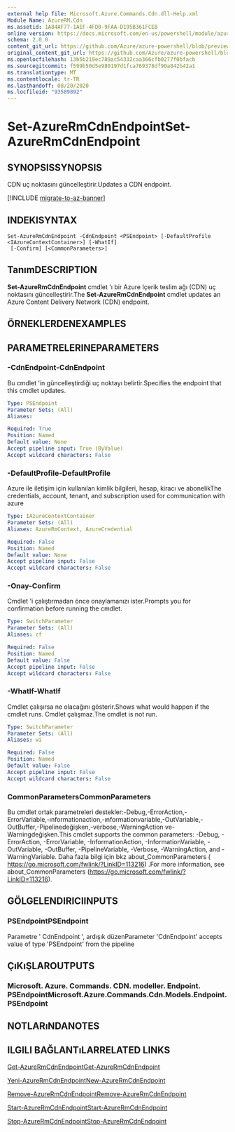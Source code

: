 ```yaml
---
external help file: Microsoft.Azure.Commands.Cdn.dll-Help.xml
Module Name: AzureRM.Cdn
ms.assetid: 1A84AF77-1AEF-4FD0-9FAA-D195B361FCEB
online version: https://docs.microsoft.com/en-us/powershell/module/azurerm.cdn/set-azurermcdnendpoint
schema: 2.0.0
content_git_url: https://github.com/Azure/azure-powershell/blob/preview/src/ResourceManager/Cdn/Commands.Cdn/help/Set-AzureRmCdnEndpoint.md
original_content_git_url: https://github.com/Azure/azure-powershell/blob/preview/src/ResourceManager/Cdn/Commands.Cdn/help/Set-AzureRmCdnEndpoint.md
ms.openlocfilehash: 13b5b219ec789ac54332caa366cfb0277f0bfacb
ms.sourcegitcommit: f599b50d5e980197d1fca769378df90a842b42a1
ms.translationtype: MT
ms.contentlocale: tr-TR
ms.lasthandoff: 08/20/2020
ms.locfileid: "93589892"
---
```

# <span data-ttu-id="4e9ca-101">Set-AzureRmCdnEndpoint</span><span class="sxs-lookup"><span data-stu-id="4e9ca-101">Set-AzureRmCdnEndpoint</span></span>

## <span data-ttu-id="4e9ca-102">SYNOPSIS</span><span class="sxs-lookup"><span data-stu-id="4e9ca-102">SYNOPSIS</span></span>
<span data-ttu-id="4e9ca-103">CDN uç noktasını güncelleştirir.</span><span class="sxs-lookup"><span data-stu-id="4e9ca-103">Updates a CDN endpoint.</span></span>

[!INCLUDE [migrate-to-az-banner](../../includes/migrate-to-az-banner.md)]

## <span data-ttu-id="4e9ca-104">INDEKI</span><span class="sxs-lookup"><span data-stu-id="4e9ca-104">SYNTAX</span></span>

```
Set-AzureRmCdnEndpoint -CdnEndpoint <PSEndpoint> [-DefaultProfile <IAzureContextContainer>] [-WhatIf]
 [-Confirm] [<CommonParameters>]
```

## <span data-ttu-id="4e9ca-105">Tanım</span><span class="sxs-lookup"><span data-stu-id="4e9ca-105">DESCRIPTION</span></span>
<span data-ttu-id="4e9ca-106">**Set-AzureRmCdnEndpoint** cmdlet 'ı bir Azure Içerik teslim ağı (CDN) uç noktasını güncelleştirir.</span><span class="sxs-lookup"><span data-stu-id="4e9ca-106">The **Set-AzureRmCdnEndpoint** cmdlet updates an Azure Content Delivery Network (CDN) endpoint.</span></span>

## <span data-ttu-id="4e9ca-107">ÖRNEKLERDEN</span><span class="sxs-lookup"><span data-stu-id="4e9ca-107">EXAMPLES</span></span>

## <span data-ttu-id="4e9ca-108">PARAMETRELERINE</span><span class="sxs-lookup"><span data-stu-id="4e9ca-108">PARAMETERS</span></span>

### <span data-ttu-id="4e9ca-109">-CdnEndpoint</span><span class="sxs-lookup"><span data-stu-id="4e9ca-109">-CdnEndpoint</span></span>
<span data-ttu-id="4e9ca-110">Bu cmdlet 'in güncelleştirdiği uç noktayı belirtir.</span><span class="sxs-lookup"><span data-stu-id="4e9ca-110">Specifies the endpoint that this cmdlet updates.</span></span>

```yaml
Type: PSEndpoint
Parameter Sets: (All)
Aliases: 

Required: True
Position: Named
Default value: None
Accept pipeline input: True (ByValue)
Accept wildcard characters: False
```

### <span data-ttu-id="4e9ca-111">-DefaultProfile</span><span class="sxs-lookup"><span data-stu-id="4e9ca-111">-DefaultProfile</span></span>
<span data-ttu-id="4e9ca-112">Azure ile iletişim için kullanılan kimlik bilgileri, hesap, kiracı ve abonelik</span><span class="sxs-lookup"><span data-stu-id="4e9ca-112">The credentials, account, tenant, and subscription used for communication with azure</span></span>

```yaml
Type: IAzureContextContainer
Parameter Sets: (All)
Aliases: AzureRmContext, AzureCredential

Required: False
Position: Named
Default value: None
Accept pipeline input: False
Accept wildcard characters: False
```

### <span data-ttu-id="4e9ca-113">-Onay</span><span class="sxs-lookup"><span data-stu-id="4e9ca-113">-Confirm</span></span>
<span data-ttu-id="4e9ca-114">Cmdlet 'i çalıştırmadan önce onaylamanızı ister.</span><span class="sxs-lookup"><span data-stu-id="4e9ca-114">Prompts you for confirmation before running the cmdlet.</span></span>

```yaml
Type: SwitchParameter
Parameter Sets: (All)
Aliases: cf

Required: False
Position: Named
Default value: False
Accept pipeline input: False
Accept wildcard characters: False
```

### <span data-ttu-id="4e9ca-115">-WhatIf</span><span class="sxs-lookup"><span data-stu-id="4e9ca-115">-WhatIf</span></span>
<span data-ttu-id="4e9ca-116">Cmdlet çalışırsa ne olacağını gösterir.</span><span class="sxs-lookup"><span data-stu-id="4e9ca-116">Shows what would happen if the cmdlet runs.</span></span>
<span data-ttu-id="4e9ca-117">Cmdlet çalışmaz.</span><span class="sxs-lookup"><span data-stu-id="4e9ca-117">The cmdlet is not run.</span></span>

```yaml
Type: SwitchParameter
Parameter Sets: (All)
Aliases: wi

Required: False
Position: Named
Default value: False
Accept pipeline input: False
Accept wildcard characters: False
```

### <span data-ttu-id="4e9ca-118">CommonParameters</span><span class="sxs-lookup"><span data-stu-id="4e9ca-118">CommonParameters</span></span>
<span data-ttu-id="4e9ca-119">Bu cmdlet ortak parametreleri destekler:-Debug,-ErrorAction,-ErrorVariable,-ınformationaction,-ınformationvariable,-OutVariable,-OutBuffer,-Pipelinedeğişken,-verbose,-WarningAction ve-Warningdeğişken.</span><span class="sxs-lookup"><span data-stu-id="4e9ca-119">This cmdlet supports the common parameters: -Debug, -ErrorAction, -ErrorVariable, -InformationAction, -InformationVariable, -OutVariable, -OutBuffer, -PipelineVariable, -Verbose, -WarningAction, and -WarningVariable.</span></span> <span data-ttu-id="4e9ca-120">Daha fazla bilgi için bkz about_CommonParameters ( https://go.microsoft.com/fwlink/?LinkID=113216) .</span><span class="sxs-lookup"><span data-stu-id="4e9ca-120">For more information, see about_CommonParameters (https://go.microsoft.com/fwlink/?LinkID=113216).</span></span>

## <span data-ttu-id="4e9ca-121">GÖLGELENDIRICI</span><span class="sxs-lookup"><span data-stu-id="4e9ca-121">INPUTS</span></span>

### <span data-ttu-id="4e9ca-122">PSEndpoint</span><span class="sxs-lookup"><span data-stu-id="4e9ca-122">PSEndpoint</span></span>
<span data-ttu-id="4e9ca-123">Parametre ' CdnEndpoint ', ardışık düzen</span><span class="sxs-lookup"><span data-stu-id="4e9ca-123">Parameter 'CdnEndpoint' accepts value of type 'PSEndpoint' from the pipeline</span></span>

## <span data-ttu-id="4e9ca-124">ÇıKıŞLAR</span><span class="sxs-lookup"><span data-stu-id="4e9ca-124">OUTPUTS</span></span>

### <span data-ttu-id="4e9ca-125">Microsoft. Azure. Commands. CDN. modeller. Endpoint. PSEndpoint</span><span class="sxs-lookup"><span data-stu-id="4e9ca-125">Microsoft.Azure.Commands.Cdn.Models.Endpoint.PSEndpoint</span></span>

## <span data-ttu-id="4e9ca-126">NOTLARıNDA</span><span class="sxs-lookup"><span data-stu-id="4e9ca-126">NOTES</span></span>

## <span data-ttu-id="4e9ca-127">ILGILI BAĞLANTıLAR</span><span class="sxs-lookup"><span data-stu-id="4e9ca-127">RELATED LINKS</span></span>

[<span data-ttu-id="4e9ca-128">Get-AzureRmCdnEndpoint</span><span class="sxs-lookup"><span data-stu-id="4e9ca-128">Get-AzureRmCdnEndpoint</span></span>](./Get-AzureRmCdnEndpoint.md)

[<span data-ttu-id="4e9ca-129">Yeni-AzureRmCdnEndpoint</span><span class="sxs-lookup"><span data-stu-id="4e9ca-129">New-AzureRmCdnEndpoint</span></span>](./New-AzureRmCdnEndpoint.md)

[<span data-ttu-id="4e9ca-130">Remove-AzureRmCdnEndpoint</span><span class="sxs-lookup"><span data-stu-id="4e9ca-130">Remove-AzureRmCdnEndpoint</span></span>](./Remove-AzureRmCdnEndpoint.md)

[<span data-ttu-id="4e9ca-131">Start-AzureRmCdnEndpoint</span><span class="sxs-lookup"><span data-stu-id="4e9ca-131">Start-AzureRmCdnEndpoint</span></span>](./Start-AzureRmCdnEndpoint.md)

[<span data-ttu-id="4e9ca-132">Stop-AzureRmCdnEndpoint</span><span class="sxs-lookup"><span data-stu-id="4e9ca-132">Stop-AzureRmCdnEndpoint</span></span>](./Stop-AzureRmCdnEndpoint.md)


